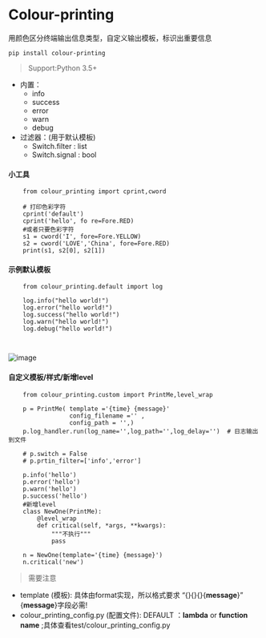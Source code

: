 # Colour-printing
用颜色区分终端输出信息类型，自定义输出模板，标识出重要信息
```
pip install colour-printing
```
> Support:Python 3.5+
- 内置： 
  - info 
  - success 
  - error 
  - warn
  - debug
- 过滤器：(用于默认模板)
  - Switch.filter : list
  - Switch.signal : bool
  
#### 小工具

```
    from colour_printing import cprint,cword

    # 打印色彩字符
    cprint('default')
    cprint('hello', fo re=Fore.RED)
    #或者只要色彩字符
    s1 = cword('I', fore=Fore.YELLOW)
    s2 = cword('LOVE','China', fore=Fore.RED)
    print(s1, s2[0], s2[1])
```


#### 示例默认模板
```
    from colour_printing.default import log
    
    log.info("hello world!")
    log.error("hello world!")
    log.success("hello world!")
    log.warn("hello world!")
    log.debug("hello world!")

    

```
![image](https://github.com/Faithforus/Colour-printing/blob/master/default.png)
#### 自定义模板/样式/新增level

```
    from colour_printing.custom import PrintMe,level_wrap

    p = PrintMe( template ='{time} {message}'
                 config_filename ='' ,
                 config_path = '',) 
    p.log_handler.run(log_name='',log_path='',log_delay='')  # 日志输出到文件

    # p.switch = False
    # p.prtin_filter=['info','error']

    p.info('hello')
    p.error('hello')
    p.warn('hello')
    p.success('hello')
    #新增level
    class NewOne(PrintMe):
        @level_wrap
        def critical(self, *args, **kwargs):
            """不执行"""
            pass
            
    n = NewOne(template='{time} {message}')
    n.critical('new')

```
> 需要注意 
- template (模板):  具体由format实现，所以格式要求 “{}{}{}{**message**}”  {**message**}字段必需!
- colour_printing_config.py (配置文件):  DEFAULT ：**lambda** or **function name** ;具体查看test/colour_printing_config.py


